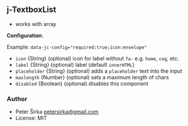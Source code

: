 ## j-TextboxList

- works with array

__Configuration__:

Example: `data-jc-config="required:true;icon:envelope"`

- `icon` {String} (optional) icon for label without `fa-` e.g. `home`, `cog`, etc.
- `label` {String} (optional) label (default `innerHTML`)
- `placeholder` {String} (optional) adds a `placeholder` text into the input
- `maxlength` {Number} (optional) sets a maximum length of chars
- `disabled` {Boolean} (optional) disables this component

### Author

- Peter Širka <petersirka@gmail.com>
- License: MIT